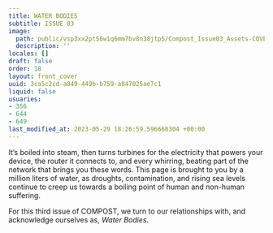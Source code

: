 ```yaml
---
title: WATER BODIES
subtitle: ISSUE 03
image:
  path: public/vsp3xx2pt56w1q6mm7bv8n38jtp5/Compost_Issue03_Assets-COVER1.jpg
  description: ''
locales: []
draft: false
order: 18
layout: front_cover
uuid: 3ca5c2cd-a849-449b-b759-a847025ae7c1
liquid: false
usuaries:
- 356
- 644
- 649
last_modified_at: 2023-05-29 18:26:59.596668304 +00:00
---
```


<p style="text-align:start">It’s boiled into steam, then turns turbines for the electricity that powers your device, the router it connects to, and every whirring, beating part of the network that brings you these words. This page is brought to you by a million liters of water, as droughts, contamination, and rising sea levels continue to creep us towards a boiling point of human and non-human suffering.</p><p style="text-align:start">For this third issue of COMPOST, we turn to our relationships with, and acknowledge ourselves as, <em>Water Bodies</em>.</p>